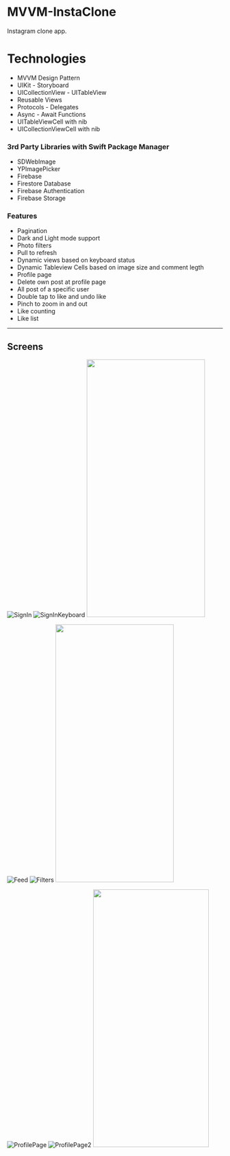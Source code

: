 # MVVM-InstaClone

Instagram clone app. 

# Technologies  

* MVVM Design Pattern  
* UIKit - Storyboard
* UICollectionView - UITableView
* Reusable Views
* Protocols - Delegates
* Async - Await Functions
* UITableViewCell with nib
* UICollectionViewCell with nib
    
### 3rd Party Libraries with Swift Package Manager
* SDWebImage 
* YPImagePicker  
* Firebase 
* Firestore Database
* Firebase Authentication
* Firebase Storage
     
### Features
* Pagination
* Dark and Light mode support
* Photo filters
* Pull to refresh
* Dynamic views based on keyboard status
* Dynamic Tableview Cells based on image size and comment legth
* Profile page
* Delete own post at profile page
* All post of a specific user
* Double tap to like and undo like
* Pinch to zoom in and out 
* Like counting
* Like list

   

---

## Screens

![SignIn](https://github.com/halil851/MVVM-InstaClone/assets/102283100/8aeeff8f-a9bf-4fd5-ae93-bc4ad36d4933)
![SignInKeyboard](https://github.com/halil851/MVVM-InstaClone/assets/102283100/15da7c3f-b8ad-40f0-add2-f34fe7539e27)
<img src=https://github.com/halil851/MVVM-InstaClone/assets/102283100/2f5bec57-effb-41b8-a3f2-22818cf2a7f9 width="276" height="600"> 

![Feed](https://github.com/halil851/MVVM-InstaClone/assets/102283100/acfdb136-22ee-41eb-8600-13a9cc65517b)
![Filters](https://github.com/halil851/MVVM-InstaClone/assets/102283100/f2b58eb8-f520-4e73-9166-00598197fd6f)
<img src=https://github.com/halil851/MVVM-InstaClone/assets/102283100/9795bef7-0931-412c-8a42-847e8932c962 width="276" height="600">

![ProfilePage](https://github.com/halil851/MVVM-InstaClone/assets/102283100/0eb7271d-37a4-4de2-a6c9-67736c7f144e)
![ProfilePage2](https://github.com/halil851/MVVM-InstaClone/assets/102283100/f1aa272d-6772-4ec6-8986-79c24b5d4d94)
<img src=https://github.com/halil851/MVVM-InstaClone/assets/102283100/fd52f922-c7eb-4584-8cce-59a3277e4f86 width="270" height="600">












